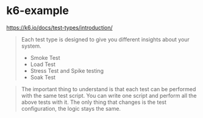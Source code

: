 # k6-example

https://k6.io/docs/test-types/introduction/

> Each test type is designed to give you different insights about your system.
>
> - Smoke Test
> - Load Test
> - Stress Test and Spike testing
> - Soak Test

> The important thing to understand is that each test can be performed with the same test script. You can write one script and perform all the above tests with it. The only thing that changes is the test configuration, the logic stays the same.
